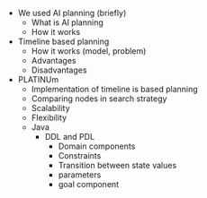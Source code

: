 - We used AI planning (briefly)
    - What is AI planning
    - How it works
- Timeline based planning
    - How it works (model, problem)
    - Advantages
    - Disadvantages
- PLATINUm
    - Implementation of timeline is based planning
    - Comparing nodes in search strategy
    - Scalability
    - Flexibility
    - Java
        - DDL and PDL
            - Domain components
            - Constraints
            - Transition between state values
            - parameters
            - goal component
